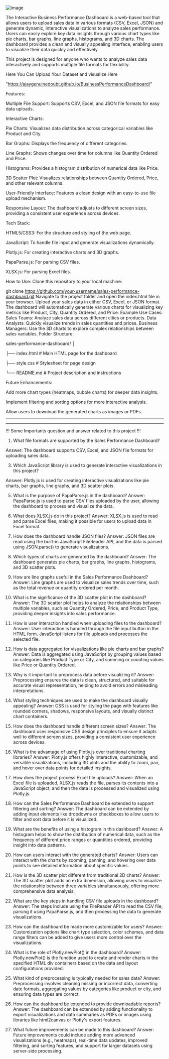 
![image](https://github.com/user-attachments/assets/70cf49b1-1583-42f5-bcd8-9aaccf189c15)



The Interactive Business Performance Dashboard is a web-based tool that allows users to upload sales data in various formats (CSV, Excel, JSON) and generate dynamic, interactive visualizations to analyze sales performance. Users can easily explore key data insights through various chart types like pie charts, bar graphs, line graphs, histograms, and 3D charts. The dashboard provides a clean and visually appealing interface, enabling users to visualize their data quickly and effectively.

This project is designed for anyone who wants to analyze sales data interactively and supports multiple file formats for flexibility.

Here You Can Upload Your Dataset and visualize Here  

"https://ajaygenuinedoubt.github.io/BusinessPerformanceDashboard/"

Features:

Multiple File Support: Supports CSV, Excel, and JSON file formats for easy data uploads.

Interactive Charts:

  Pie Charts: Visualizes data distribution across categorical variables like Product and City.
  
  Bar Graphs: Displays the frequency of different categories.
  
  Line Graphs: Shows changes over time for columns like Quantity Ordered and Price.
  
Histograms: Provides a histogram distribution of numerical data like Price.

3D Scatter Plot: Visualizes relationships between Quantity Ordered, Price, and other relevant columns.

User-Friendly Interface: Features a clean design with an easy-to-use file upload mechanism.

Responsive Layout: The dashboard adjusts to different screen sizes, providing a consistent user experience across devices.

Tech Stack:

HTML5/CSS3: For the structure and styling of the web page.

JavaScript: To handle file input and generate visualizations dynamically.

Plotly.js: For creating interactive charts and 3D graphs.

PapaParse.js: For parsing CSV files.

XLSX.js: For parsing Excel files.

How to Use:
Clone this repository to your local machine:

git clone https://github.com/your-username/sales-performance-dashboard.git
Navigate to the project folder and open the index.html file in your browser.
Upload your sales data in either CSV, Excel, or JSON format.
The dashboard will automatically generate various charts for visualizing key metrics like Product, City, Quantity Ordered, and Price.
Example Use Cases:
Sales Teams: Analyze sales data across different cities or products.
Data Analysts: Quickly visualize trends in sales quantities and prices.
Business Managers: Use the 3D charts to explore complex relationships between sales variables.
Folder Structure:

sales-performance-dashboard/
│

├── index.html        # Main HTML page for the dashboard

├── style.css         # Stylesheet for page design

└── README.md         # Project description and instructions


Future Enhancements:

Add more chart types (heatmaps, bubble charts) for deeper data insights.

Implement filtering and sorting options for more interactive analysis.

Allow users to download the generated charts as images or PDFs.


-----------------------------------------------------------------------------------------------------------------------------------------
-----------------------------------------------------------------------------------------------------------------------------------------
!!!   Some Importants question and answer related to this project !!!


1. What file formats are supported by the Sales Performance Dashboard?
   
Answer: The dashboard supports CSV, Excel, and JSON file formats for uploading sales data.


3. Which JavaScript library is used to generate interactive visualizations in this project?
   
Answer: Plotly.js is used for creating interactive visualizations like pie charts, bar graphs, line graphs, and 3D scatter plots.


5. What is the purpose of PapaParse.js in the dashboard?
Answer: PapaParse.js is used to parse CSV files uploaded by the user, allowing the dashboard to process and visualize the data.


7. What does XLSX.js do in this project?
Answer: XLSX.js is used to read and parse Excel files, making it possible for users to upload data in Excel format.


9. How does the dashboard handle JSON files?
Answer: JSON files are read using the built-in JavaScript FileReader API, and the data is parsed using JSON.parse() to generate visualizations.


11. Which types of charts are generated by the dashboard?
Answer: The dashboard generates pie charts, bar graphs, line graphs, histograms, and 3D scatter plots.


13. How are line graphs useful in the Sales Performance Dashboard?
Answer: Line graphs are used to visualize sales trends over time, such as the total revenue or quantity ordered per month.


15. What is the significance of the 3D scatter plot in the dashboard?
Answer: The 3D scatter plot helps to analyze the relationships between multiple variables, such as Quantity Ordered, Price, and Product Type, providing deeper insights into sales performance.


17. How is user interaction handled when uploading files to the dashboard?
Answer: User interaction is handled through the file input button in the HTML form. JavaScript listens for file uploads and processes the selected file.


19. How is data aggregated for visualizations like pie charts and bar graphs?
Answer: Data is aggregated using JavaScript by grouping values based on categories like Product Type or City, and summing or counting values like Price or Quantity Ordered.


21. Why is it important to preprocess data before visualizing it?
Answer: Preprocessing ensures the data is clean, structured, and suitable for accurate visual representation, helping to avoid errors and misleading interpretations.


23. What styling techniques are used to make the dashboard visually appealing?
Answer: CSS is used for styling the page with features like rounded corners, shadows, responsive layouts, and visually distinct chart containers.


25. How does the dashboard handle different screen sizes?
Answer: The dashboard uses responsive CSS design principles to ensure it adapts well to different screen sizes, providing a consistent user experience across devices.


27. What is the advantage of using Plotly.js over traditional charting libraries?
Answer: Plotly.js offers highly interactive, customizable, and versatile visualizations, including 3D plots and the ability to zoom, pan, and hover over data points for detailed insights.


29. How does the project process Excel file uploads?
Answer: When an Excel file is uploaded, XLSX.js reads the file, parses its contents into a JavaScript object, and then the data is processed and visualized using Plotly.js.


31. How can the Sales Performance Dashboard be extended to support filtering and sorting?
Answer: The dashboard can be extended by adding input elements like dropdowns or checkboxes to allow users to filter and sort data before it is visualized.


33. What are the benefits of using a histogram in this dashboard?
Answer: A histogram helps to show the distribution of numerical data, such as the frequency of different price ranges or quantities ordered, providing insight into data patterns.


35. How can users interact with the generated charts?
Answer: Users can interact with the charts by zooming, panning, and hovering over data points to see detailed information about specific values.


37. How is the 3D scatter plot different from traditional 2D charts?
Answer: The 3D scatter plot adds an extra dimension, allowing users to visualize the relationship between three variables simultaneously, offering more comprehensive data analysis.


39. What are the key steps in handling CSV file uploads in the dashboard?
Answer: The steps include using the FileReader API to read the CSV file, parsing it using PapaParse.js, and then processing the data to generate visualizations.


41. How can the dashboard be made more customizable for users?
Answer: Customization options like chart type selection, color schemes, and data range filters can be added to give users more control over the visualizations.


43. What is the role of Plotly.newPlot() in the dashboard?
Answer: Plotly.newPlot() is the function used to create and render charts in the specified HTML div containers based on the data and layout configurations provided.


45. What kind of preprocessing is typically needed for sales data?
Answer: Preprocessing involves cleaning missing or incorrect data, converting date formats, aggregating values by categories like product or city, and ensuring data types are correct.


47. How can the dashboard be extended to provide downloadable reports?
Answer: The dashboard can be extended by adding functionality to export visualizations and data summaries as PDFs or images using libraries like html2canvas or Plotly's export features.


49. What future improvements can be made to this dashboard?
Answer: Future improvements could include adding more advanced visualizations (e.g., heatmaps), real-time data updates, improved filtering, and sorting features, and support for larger datasets using server-side processing.



